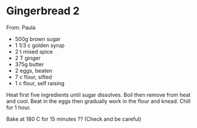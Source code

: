 # Gingerbread 2
From: Paula

* 500g brown sugar
* 1 1/3 c golden syrup
* 2 t mixed spice
* 2 T ginger
* 375g butter
* 2 eggs, beaten
* 7 c flour, sifted
* 1 c flour, self raising

Heat first five ingredients until sugar dissolves.  Boil then remove from heat and cool.  Beat in the eggs then gradually work in the flour and knead.  Chill for 1 hour.

Bake at 180 C for 15 minutes ??  (Check and be careful)

